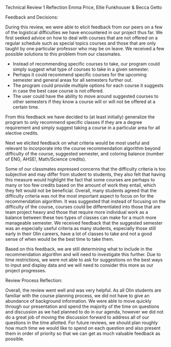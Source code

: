 Technical Review 1 Reflection
Emma Price, Ellie Funkhouser & Becca Getto

Feedback and Decisions:

During this review, we were able to elicit feedback from our peers on a few of the logistical difficulties we have encountered in our project thus far. We first seeked advice on how to deal with courses that are not offered on a regular schedule such as special topics courses and those that are only taught by one particular professor who may be on leave. We received a few possible solutions to this problem from our classmates.

- Instead of recommending specific courses to take, our program could simply suggest what type of courses to take in a given semester.
- Perhaps it could recommend specific courses for the upcoming semester and general areas for all semesters further out.
- The program could provide multiple options for each course it suggests in case the best case course is not offered.
- The user could have the ability to move around suggested courses to other semesters if they know a course will or will not be offered at a certain time.

From this feedback we have decided to (at least initially) generalize the program to only recommend specific classes if they are a degree requirement and simply suggest taking a course in a particular area for all elective credits. 

Next we elicited feedback on what criteria would be most useful and relevant to incorporate into the course recommendation algorithm beyond difficulty of the course, suggested semester, and coloring balance (number of ENG, AHSE!, Math/Science credits). 

Some of our classmates expressed concerns that the difficulty criteria is too subjective and may differ from student to students, they also felt that having this measure would highlight the fact that some courses are perhaps to many or too few credits based on the amount of work they entail, which they felt would not be beneficial. Overall, many students agreed that the difficulty criteria was not the most important aspect to focus on for the recommendation algorithm. It was suggested that instead of focusing on the difficulty of the course, courses could be differentiated into those that are team project heavy and those that require more individual work as a balance between these two types of classes can make for a much more manageable semester. We received feedback that the suggested semester was an especially useful criteria as many students, especially those still early in their Olin careers, have a lot of classes to take and not a good sense of when would be the best time to take them. 

Based on this feedback, we are still determining what to include in the recommendation algorithm and will need to investigate this further. Due to time restrictions, we were not able to ask for suggestions on the best ways to input and display data and we will need to consider this more as our project progresses. 

Review Process Reflection:

Overall, the review went well and was very helpful. As all Olin students are familiar with the course planning process, we did not have to give an abundance of background information. We were able to move quickly through our presentation and spend the majority of the time on questions and discussion as we had planned to do in our agenda, however we did not do a great job of moving the discussion forward to address all of our questions in the time allotted. For future reviews, we should plan roughly how much time we would like to spend on each question and also present them in order of priority so that we can get as much valuable feedback as possible. 
